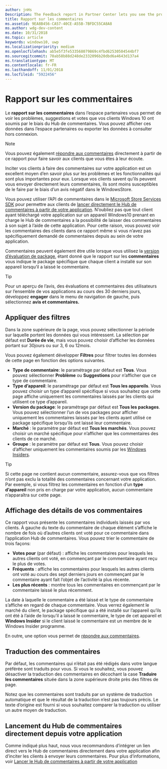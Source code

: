 ```yaml
---
author: jnHs
Description: The Feedback report in Partner Center lets you see the problems, suggestions, and upvotes that your Windows 10 customers have submitted through Feedback Hub.
title: Rapport sur les commentaires
ms.assetid: 9EA8B456-CA57-40CE-A55B-7BFDC55CA8A8
ms.author: wdg-dev-content
ms.date: 10/31/2018
ms.topic: article
keywords: windows10, uwp
ms.localizationpriority: medium
ms.openlocfilehash: ab5e5f3fe533568079869c4fbd62530504544bf7
ms.sourcegitcommit: 70ab58b88d248de2332096b20dbd6a4643d137a4
ms.translationtype: MT
ms.contentlocale: fr-FR
ms.lasthandoff: 11/01/2018
ms.locfileid: "5922456"
---
```

# <a name="feedback-report"></a>Rapport sur les commentaires

Le **rapport sur les commentaires** dans l’espace partenaires vous permet de voir les problèmes, suggestions et votes que vos clients Windows 10 ont soumis par le biais du Hub de commentaires. Vous pouvez afficher ces données dans l’espace partenaires ou exporter les données à consulter hors connexion.

> [!NOTE]
> Vous pouvez également [répondre aux commentaires](respond-to-customer-feedback.md) directement à partir de ce rapport pour faire savoir aux clients que vous êtes à leur écoute.

Inciter vos clients à faire des commentaires sur votre application est un excellent moyen d’en savoir plus sur les problèmes et les fonctionnalités qui sont plus importantes pour eux. Lorsque vos clients savent qu’ils peuvent vous envoyer directement leurs commentaires, ils sont moins susceptibles de le faire par le biais d’un avis négatif dans le WindowsStore.

Vous pouvez utiliser l’API de commentaires dans le [Microsoft Store Services SDK](http://aka.ms/store-em-sdk) pour permettre aux clients de [lancer directement le Hub de commentaires à partir de votre application](../monetize/launch-feedback-hub-from-your-app.md). N’oubliez pas que tout client ayant téléchargé votre application sur un appareil Windows10 prenant en charge le Hub de commentaires a la possibilité de laisser des commentaires à son sujet à l’aide de cette application. Pour cette raison, vous pouvez voir les commentaires des clients dans ce rapport même si vous n’avez pas spécifiquement demandé de commentaires depuis au sein de votre application.

Commentaires peuvent également être utile lorsque vous utilisez la [version d’évaluation de package](package-flights.md), étant donné que le rapport sur les **commentaires** vous indique le package spécifique que chaque client a installé sur son appareil lorsqu’il a laissé le commentaire.

> [!TIP]
> Pour un aperçu de l’avis, des évaluations et commentaires des utilisateurs sur l’ensemble de vos applications au cours des 30 derniers jours, développez **engager** dans le menu de navigation de gauche, puis sélectionnez **avis et commentaires.** 


## <a name="apply-filters"></a>Appliquer des filtres

Dans la zone supérieure de la page, vous pouvez sélectionner la période sur laquelle portent les données qui vous intéressent. La sélection par défaut est **Durée de vie**, mais vous pouvez choisir d’afficher les données portant sur 30jours ou sur 3, 6 ou 12mois.

Vous pouvez également développer **Filtres** pour filtrer toutes les données de cette page en fonction des options suivantes.

- **Type de commentaire**: le paramétrage par défaut est **Tous**. Vous pouvez sélectionner **Problème** ou **Suggestions** pour n’afficher que ce type de commentaire.
- **Type d’appareil**: le paramétrage par défaut est **Tous les appareils**. Vous pouvez choisir un type d’appareil spécifique si vous souhaitez que cette page affiche uniquement les commentaires laissés par les clients qui utilisent ce type d’appareil.
- **Version du package**: le paramétrage par défaut est **Tous les packages**. Vous pouvez sélectionner l’un de vos packages pour afficher uniquement les commentaires laissés par les clients ayant utilisé ce package spécifique lorsqu’ils ont laissé leur commentaire.
- **Marché** : le paramètre par défaut est **Tous les marchés**. Vous pouvez choisir un marché spécifique pour n’afficher que les commentaires des clients de ce marché.
- **Groupe** : le paramètre par défaut est **Tous**. Vous pouvez choisir d’afficher uniquement les commentaires soumis par les [Windows Insiders](http://insider.windows.com).

> [!TIP]
> Si cette page ne contient aucun commentaire, assurez-vous que vos filtres n’ont pas exclu la totalité des commentaires concernant votre application. Par exemple, si vous filtrez les commentaires en fonction d’un **type d’appareil** non pris en charge par votre application, aucun commentaire n’apparaîtra sur cette page.


## <a name="viewing-feedback-details"></a>Affichage des détails de vos commentaires

Ce rapport vous présente les commentaires individuels laissés par vos clients. À gauche du texte du commentaire de chaque élément s’affiche le nombre de fois où d’autres clients ont voté pour ce commentaire dans l’application Hub de commentaires. Vous pouvez trier le commentaire de trois façons:

- **Votes pour** (par défaut) : affiche les commentaires pour lesquels les autres clients ont voté, en commençant par le commentaire ayant reçu le plus de votes.
- **Fréquents** : affiche les commentaires pour lesquels les autres clients ont voté au cours des sept derniers jours en commençant par le commentaire ayant fait l’objet de l’activité la plus récente.
- **Les plus récents** : montre tous les commentaires en commençant par le commentaire laissé le plus récemment.

La date à laquelle le commentaire a été laissé et le type de commentaire s’affiche en regard de chaque commentaire. Vous verrez également le marché du client, le package spécifique qui a été installé sur l’appareil qu’ils ont été à l’aide de lorsqu’il a laissé le commentaire, le type de cet appareil et **Windows Insider** si le client laissé le commentaire est un membre de le Windows Insider programme.

En outre, une option vous permet de [répondre aux commentaires](respond-to-customer-feedback.md).


## <a name="translating-feedback"></a>Traduction des commentaires

Par défaut, les commentaires qui n’était pas été rédigés dans votre langue préférée sont traduits pour vous. Si vous le souhaitez, vous pouvez désactiver la traduction des commentaires en décochant la case **Traduire les commentaires** située dans la zone supérieure droite près des filtres de page.

Notez que les commentaires sont traduits par un système de traduction automatique et que le résultat de la traduction n’est pas toujours précis. Le texte d’origine est fourni si vous souhaitez comparer la traduction ou utiliser un autre moyen de traduction.


## <a name="launching-feedback-hub-directly-from-your-app"></a>Lancement du Hub de commentaires directement depuis votre application

Comme indiqué plus haut, nous vous recommandons d’intégrer un lien direct vers le Hub de commentaires directement dans votre application afin d’inciter les clients à envoyer leurs commentaires. Pour plus d’informations, voir [Lancer le Hub de commentaires à partir de votre application](../monetize/launch-feedback-hub-from-your-app.md)
